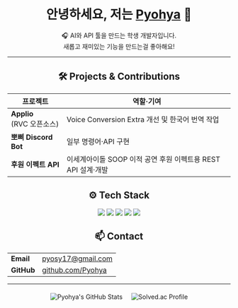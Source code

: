 <div align="center">

<h1>안녕하세요, 저는 <a href="https://github.com/Pyohya">Pyohya</a> 👋</h1>

<p>
  🎧 AI와 API 툴을 만드는 학생 개발자입니다.<br/>
  새롭고 재미있는 기능을 만드는걸 좋아해요!
</p>

---

## 🛠️ Projects & Contributions
| 프로젝트 | 역할·기여 |
|----------|-----------|
| **Applio** <br/>(RVC 오픈소스) | Voice Conversion Extra 개선 및 한국어 번역 작업 |
| **뽀삐 Discord Bot** | 일부 명령어·API 구현 |
| **후원 이펙트 API** | 이세계아이돌 SOOP 이적 공연 후원 이펙트용 REST API 설계·개발 |

## ⚙️ Tech Stack
<!-- 적절히 수정·추가하세요 -->
<img src="https://img.shields.io/badge/Python-3776AB?style=flat&logo=python&logoColor=white"/>
<img src="https://img.shields.io/badge/JavaScript-F7DF1E?style=flat&logo=javascript&logoColor=black"/>
<img src="https://img.shields.io/badge/Node.js-339933?style=flat&logo=node.js&logoColor=white"/>
<img src="https://img.shields.io/badge/FastAPI-009688?style=flat&logo=fastapi&logoColor=white"/>
<img src="https://img.shields.io/badge/Discord.js-5865F2?style=flat&logo=discord&logoColor=white"/>

## 📫 Contact
|  |  |
|--|--|
| **Email** | <pyosy17@gmail.com> |
| **GitHub** | [github.com/Pyohya](https://github.com/Pyohya) |

---

<!-- GitHub Stats + Solved.ac Profile (same line) -->
<div style="display: flex; justify-content: center; gap: 20px; margin: 20px 0;">
  <img src="https://github-readme-stats.vercel.app/api?username=Pyohya&show_icons=true&theme=tokyonight" alt="Pyohya's GitHub Stats" />
  <img src="http://mazassumnida.wtf/api/v2/generate_badge?boj=pyohya" alt="Solved.ac Profile" />
</div>

</div>
